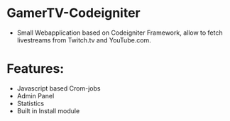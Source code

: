 # GamerTV-Codeigniter


- Small Webapplication based on Codeigniter Framework, allow to fetch livestreams from Twitch.tv and YouTube.com.

# Features:

- Javascript based Crom-jobs
- Admin Panel
- Statistics
- Built in Install module